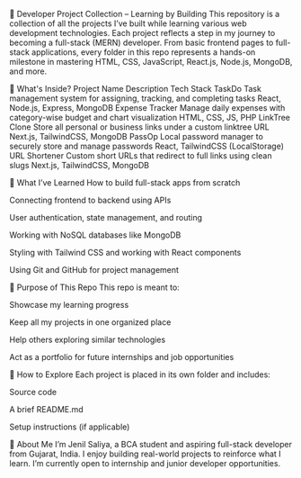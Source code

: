 📁 Developer Project Collection – Learning by Building
This repository is a collection of all the projects I’ve built while learning various web development technologies. Each project reflects a step in my journey to becoming a full-stack (MERN) developer. From basic frontend pages to full-stack applications, every folder in this repo represents a hands-on milestone in mastering HTML, CSS, JavaScript, React.js, Node.js, MongoDB, and more.

🚀 What's Inside?
Project Name	Description	Tech Stack
TaskDo	Task management system for assigning, tracking, and completing tasks	React, Node.js, Express, MongoDB
Expense Tracker	Manage daily expenses with category-wise budget and chart visualization	HTML, CSS, JS, PHP
LinkTree Clone	Store all personal or business links under a custom linktree URL	Next.js, TailwindCSS, MongoDB
PassOp	Local password manager to securely store and manage passwords	React, TailwindCSS (LocalStorage)
URL Shortener	Custom short URLs that redirect to full links using clean slugs	Next.js, TailwindCSS, MongoDB

🧠 What I’ve Learned
How to build full-stack apps from scratch

Connecting frontend to backend using APIs

User authentication, state management, and routing

Working with NoSQL databases like MongoDB

Styling with Tailwind CSS and working with React components

Using Git and GitHub for project management

🎯 Purpose of This Repo
This repo is meant to:

Showcase my learning progress

Keep all my projects in one organized place

Help others exploring similar technologies

Act as a portfolio for future internships and job opportunities

📌 How to Explore
Each project is placed in its own folder and includes:

Source code

A brief README.md

Setup instructions (if applicable)

💼 About Me
I’m Jenil Saliya, a BCA student and aspiring full-stack developer from Gujarat, India. I enjoy building real-world projects to reinforce what I learn. I’m currently open to internship and junior developer opportunities.
